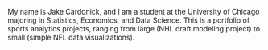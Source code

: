 My name is Jake Cardonick, and I am a student at the University of Chicago majoring in Statistics, Economics, and Data Science. This is a portfolio of sports analytics projects, ranging from large (NHL draft modeling project) to small (simple NFL data visualizations).
